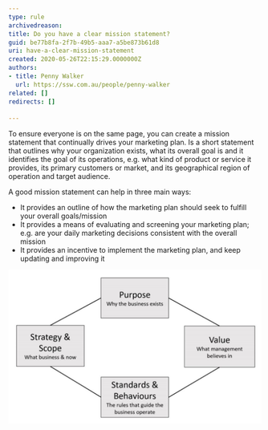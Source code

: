 ```yaml
---
type: rule
archivedreason: 
title: Do you have a clear mission statement?
guid: be77b8fa-2f7b-49b5-aaa7-a5be873b61d8
uri: have-a-clear-mission-statement
created: 2020-05-26T22:15:29.0000000Z
authors:
- title: Penny Walker
  url: https://ssw.com.au/people/penny-walker
related: []
redirects: []

---
```


To ensure everyone is on the same page, you can create a mission statement that continually drives your marketing plan. Is a short statement that outlines why your organization exists, what its overall goal is and it identifies the goal of its operations, e.g. what kind of product or service it provides, its primary customers or market, and its geographical region of operation and target audience. 

<!--endintro-->

A good mission statement can help in three main ways:

* It provides an outline of how the marketing plan should seek to fulfill your overall goals/mission
* It provides a means of evaluating and screening your marketing plan; e.g. are your daily marketing decisions consistent with the overall mission
* It provides an incentive to implement the marketing plan, and keep updating and improving it


![Figure: A clear business mission should include the purpose, value, standard behaviors, strategy, and scope of your business. Having these clearly defined allows your team to always be pushing your overall goals](mission-statement.png)
